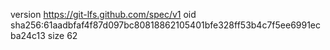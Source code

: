version https://git-lfs.github.com/spec/v1
oid sha256:61aadbfaf4f87d097bc80818862105401bfe328ff53b4c7f5ee6991ecba24c13
size 62
